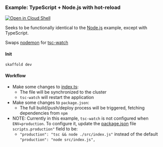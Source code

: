 ### Example: TypeScript + Node.js with hot-reload

[![Open in Cloud Shell](https://gstatic.com/cloudssh/images/open-btn.svg)](https://ssh.cloud.google.com/cloudshell/editor?cloudshell_git_repo=https://github.com/GoogleContainerTools/skaffold&cloudshell_open_in_editor=README.md&cloudshell_workspace=examples/typescript)

Seeks to be functionally identical to the [Node.js](../nodejs) example, except with TypeScript.

Swaps [nodemon](https://nodemon.io/) for [tsc-watch](https://github.com/gilamran/tsc-watch#the-nodemon-for-typescript)

#### Init

```bash
skaffold dev
```

#### Workflow

* Make some changes to [index.ts](./backend/src/index.ts):
    * The file will be synchronized to the cluster
    * `tsc-watch` will restart the application
* Make some changes to `package.json`:
    * The full build/push/deploy process will be triggered, fetching dependencies from `npm`
* NOTE: Currently in this example, `tsc-watch` is not configured when `ENV=production`.  To configure it, update the [package.json](./backend/src/package.json) file `scripts.production"` field to be:
  * `"production": "tsc && node ./src/index.js"` instead of the default `"production": "node src/index.js",`
  
